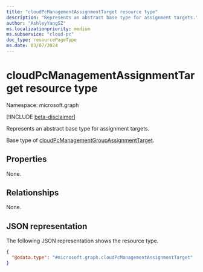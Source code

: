 ```yaml
---
title: "cloudPcManagementAssignmentTarget resource type"
description: "Represents an abstract base type for assignment targets."
author: "AshleyYangSZ"
ms.localizationpriority: medium
ms.subservice: "cloud-pc"
doc_type: resourcePageType
ms.date: 03/07/2024
---
```


# cloudPcManagementAssignmentTarget resource type

Namespace: microsoft.graph

[!INCLUDE [beta-disclaimer](../../includes/beta-disclaimer.md)]

Represents an abstract base type for assignment targets.

Base type of [cloudPcManagementGroupAssignmentTarget](cloudpcmanagementgroupassignmenttarget.md).

## Properties

None.

## Relationships

None.

## JSON representation

The following JSON representation shows the resource type.
<!-- {
  "blockType": "resource",
  "@odata.type": "microsoft.graph.cloudPcManagementAssignmentTarget"
}
-->

``` json
{
  "@odata.type": "#microsoft.graph.cloudPcManagementAssignmentTarget"
}
```
